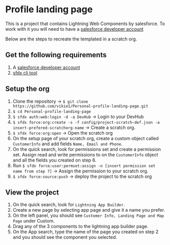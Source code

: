 # Profile landing page
This is a project that contains Lightning Web Components by salesforce. To work with it you will need to have a [salesforce developer account](https://developer.salesforce.com/)

Below are the steps to recreate the templated in a scratch org.

## Get the following requirements
1. A [salesforce developer account](https://developer.salesforce.com/)
2. [sfdx cli tool](https://developer.salesforce.com/tools/sfdxcli)

## Setup the org
1. Clone the repository -> `$ git clone https://github.com/vikie1/Personal-profile-landing-page.git`
2. `$ cd Personal-profile-landing-page`
3. `$ sfdx auth:web:login -d -a DevHub` -> Login to your DevHub
4. `$ sfdx force:org:create -s -f config/project-scratch-def.json -a insert-prefered-scratchorg-name` -> Create a scratch org.
5. `$ sfdx force:org:open` -> Open the scratch org
6. On the setup page of your scratch org, create a custom object called `CustomerInfo` and add fields `Name, Email and Phone`.
7. On the quick search, look for permissions set and create a permission set. Assign read and write permissions to on the `CustomerInfo` object and all the fields you created on step 6.
8. Run `$ sfdx force:user:permset:assign -n [insert permission set name from step 7]` -> Assign the permission to your scratch org.
9. `$ sfdx force:source:push` -> deploy the project to the scratch org

## View the project
1. On the quick search, look for `Lightning App Builder`.
2. Create a new page by selecting app page and give it a name you prefer.
3. On the left panel, you should see `Customer Info, Landing Page and Map Page` under Custom.
4. Drag any of the 3 components to the lightning app builder page.
5. On the App search, type the name of the page you created on step 2 and you should see the component you selected.
